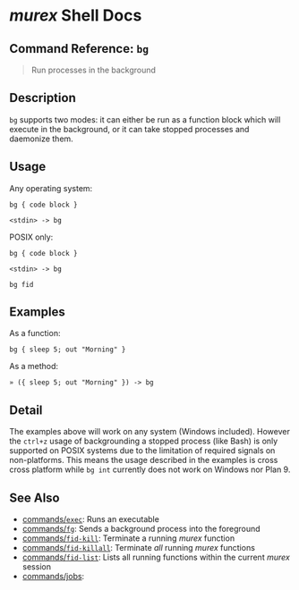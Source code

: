 # _murex_ Shell Docs

## Command Reference: `bg`

> Run processes in the background

## Description

`bg` supports two modes: it can either be run as a function block which will
execute in the background, or it can take stopped processes and daemonize
them.

## Usage

Any operating system:

    bg { code block }
    
    <stdin> -> bg
    
POSIX only:

    bg { code block }
    
    <stdin> -> bg
    
    bg fid

## Examples

As a function:

    bg { sleep 5; out "Morning" }
    
As a method:

    » ({ sleep 5; out "Morning" }) -> bg

## Detail

The examples above will work on any system (Windows included). However the
`ctrl+z` usage of backgrounding a stopped process (like Bash) is only
supported on POSIX systems due to the limitation of required signals on
non-platforms. This means the usage described in the examples is cross
cross platform while `bg int` currently does not work on Windows nor Plan 9.

## See Also

* [commands/`exec`](../commands/exec.md):
  Runs an executable
* [commands/`fg`](../commands/fg.md):
  Sends a background process into the foreground
* [commands/`fid-kill`](../commands/fid-kill.md):
  Terminate a running _murex_ function
* [commands/`fid-killall`](../commands/fid-killall.md):
  Terminate _all_ running _murex_ functions
* [commands/`fid-list`](../commands/fid-list.md):
  Lists all running functions within the current _murex_ session
* [commands/jobs](../commands/jobs.md):
  